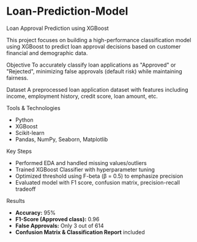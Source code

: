 # Loan-Prediction-Model

Loan Approval Prediction using XGBoost

This project focuses on building a high-performance classification model using XGBoost to predict loan approval decisions based on customer financial and demographic data.

Objective
To accurately classify loan applications as "Approved" or "Rejected", minimizing false approvals (default risk) while maintaining fairness.

Dataset
A preprocessed loan application dataset with features including income, employment history, credit score, loan amount, etc.

Tools & Technologies
- Python
- XGBoost
- Scikit-learn
- Pandas, NumPy, Seaborn, Matplotlib

Key Steps
- Performed EDA and handled missing values/outliers
- Trained XGBoost Classifier with hyperparameter tuning
- Optimized threshold using F-beta (β = 0.5) to emphasize precision
- Evaluated model with F1 score, confusion matrix, precision-recall tradeoff

Results
- **Accuracy:** 95%
- **F1-Score (Approved class):** 0.96
- **False Approvals:** Only 3 out of 614
- **Confusion Matrix & Classification Report** included

